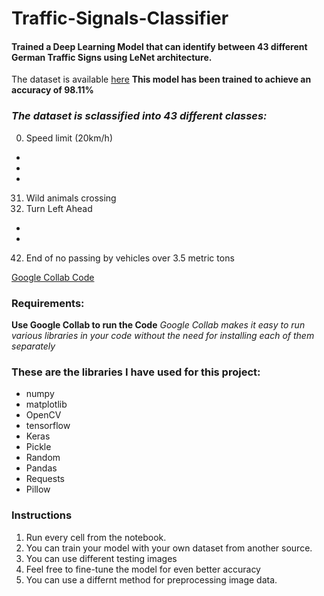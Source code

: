 # Traffic-Signals-Classifier
#### Trained a Deep Learning Model that can identify between 43 different German Traffic Signs using LeNet architecture. 
The dataset is available [here](https://bitbucket.org/jadslim/german-traffic-signs)
**This model has been trained to achieve an accuracy of 98.11%**

### *The dataset is sclassified into 43 different classes:*
0. Speed limit (20km/h)
*
*
*
31. Wild animals crossing 
34. Turn Left Ahead
*
*
42. End of no passing by vehicles over 3.5 metric tons

[Google Collab Code](https://colab.research.google.com/drive/1sH9QEJBXLwJU-yfpb3DgvVUWuGL2IEQk#scrollTo=x4UYhez41knu)

### Requirements:
**Use Google Collab to run the Code**
*Google Collab makes it easy to run various libraries in your code without the need for installing each of them separately*

### These are the libraries I have used for this project:
* numpy
* matplotlib
* OpenCV
* tensorflow
* Keras
* Pickle
* Random
* Pandas
* Requests
* Pillow

### Instructions
1. Run every cell from the notebook.
2. You can train your model with your own dataset from another source.
3. You can use different testing images 
4. Feel free to fine-tune the model for even better accuracy
5. You can use a differnt method for preprocessing image data.







